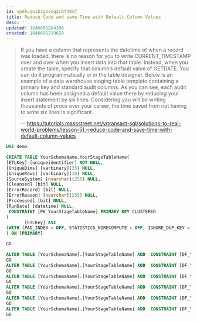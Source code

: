 ```yaml
---
id: vpdkuqoibrgoveq2cbfd9m7
title: Reduce Code and save Time with Default Column Values
desc: ''
updated: 1646691264398
created: 1646691219629
---
```


> If you have a column that represents the datetime of when a record was loaded, there is no reason for you to write CURRENT_TIMESTAMP over and over when you insert data into that table.
> Instead, when you create the table, specify that column’s default value of GETDATE. You can do it programmatically or in the table designer.
> Below is an example of a data warehouse staging table template containing a primary key and standard audit columns. As you can see, each audit column has been assigned a default value there by reducing your insert statement by six lines.
> Considering you will be writing thousands of procs over your career, the time saved from not having to write six lines is significant.
>
> -- <https://tutorials.massstreet.net/v/transact-sql/solutions-to-real-world-problems/lesson-51.-reduce-code-and-save-time-with-default-column-values>

```sql
USE demo

CREATE TABLE YourSchemaName.YourStageTableName(
[ETLKey] [uniqueidentifier] NOT NULL,
[UniqueDims] [varbinary](35) NULL,
[UniqueRows] [varbinary](16) NULL,
[SourceSystem] [nvarchar](255) NULL,
[Cleansed] [bit] NULL,
[ErrorRecord] [bit] NULL,
[ErrorReason] [nvarchar](255) NULL,
[Processed] [bit] NULL,
[RunDate] [datetime] NULL,
 CONSTRAINT [PK_YourStageTableName] PRIMARY KEY CLUSTERED 
(
       [ETLKey] ASC
)WITH (PAD_INDEX = OFF, STATISTICS_NORECOMPUTE = OFF, IGNORE_DUP_KEY = OFF, ALLOW_ROW_LOCKS = ON, ALLOW_PAGE_LOCKS = ON) ON [PRIMARY]
) ON [PRIMARY]

GO

ALTER TABLE [YourSchemaName].[YourStageTableName] ADD  CONSTRAINT [DF_YourStageTableName_ETLKey]  DEFAULT (newid()) FOR [ETLKey]
GO
ALTER TABLE [YourSchemaName].[YourStageTableName] ADD  CONSTRAINT [DF_YourStageTableName_SourceSystem]  DEFAULT (N'Copia') FOR [SourceSystem]
GO
ALTER TABLE [YourSchemaName].[YourStageTableName] ADD  CONSTRAINT [DF_YourStageTableName_Cleansed]  DEFAULT ((0)) FOR [Cleansed]
GO
ALTER TABLE [YourSchemaName].[YourStageTableName] ADD  CONSTRAINT [DF_YourStageTableName_ErrorRecord]  DEFAULT ((0)) FOR [ErrorRecord]
GO
ALTER TABLE [YourSchemaName].[YourStageTableName] ADD  CONSTRAINT [DF_YourStageTableName_Processed]  DEFAULT ((0)) FOR [Processed]
GO
ALTER TABLE [YourSchemaName].[YourStageTableName] ADD  CONSTRAINT [DF_YourStageTableName_RunDate]  DEFAULT (getdate()) FOR [RunDate]
GO
```
